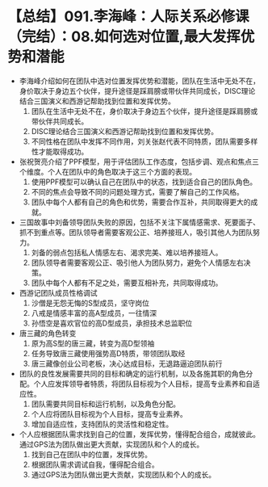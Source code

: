 # 【总结】091.李海峰：人际关系必修课（完结）：08.如何选对位置,最大发挥优势和潜能

-   李海峰介绍如何在团队中选对位置发挥优势和潜能，团队在生活中无处不在，身价取决于身边五个伙伴，提升途径是踩肩膀或带伙伴共同成长，DISC理论结合三国演义和西游记帮助找到位置和发挥优势。
    1.  团队在生活中无处不在，身价取决于身边五个伙伴，提升途径是踩肩膀或带伙伴共同成长。
    2.  DISC理论结合三国演义和西游记帮助找到位置和发挥优势。
    3.  不同性格在团队中发挥不同作用，刘关张赵代表不同特质，团队需要多样性才能取得成功。
-   张祝贺亮介绍了PPF模型，用于评估团队工作态度，包括步调、观点和焦点三个维度。个人在团队中的角色取决于这三个方面的表现。
    1.  使用PPF模型可以确认自己在团队中的状态，找到适合自己的团队角色。
    2.  不同的焦点会导致不同的问题处理方式，需要了解自己的工作风格。
    3.  团队中每个人都有自己的角色和优势，需要合作互补，共同取得更大的成就。
-   三国故事中刘备领导团队失败的原因，包括不关注下属情感需求、死要面子、抓不到重点等。团队领导者需要客观公正、培养接班人，吸引其他人为团队努力。
    1.  刘备的弱点包括私人情感左右、渴求完美、难以培养接班人。
    2.  团队领导者需要客观公正、吸引他人为团队努力，避免个人情感左右决策。
    3.  团队中每个人都有不足之处，需要互相补充，共同取得成功。
-   西游记团队成员性格调试
    1.  沙僧是无怨无悔的S型成员，坚守岗位
    2.  八戒是情感丰富的高A型成员，一往情深
    3.  孙悟空是喜欢官位的高D型成员，承担技术总监职位
-   唐三藏的角色转变
    1.  原为高S型的唐三藏，转变为高D型领袖
    2.  任务导致唐三藏使用强势高D特质，带领团队取经
    3.  唐三藏像创业公司老板，决心达成目标，无退路逼迫团队前行
-   团队的良性发展需要共同的目标和确定的运行机制，以及各施其职的角色分配。个人应发挥领导者特质，将团队目标视为个人目标，提高专业素养和自适应性。
    1.  团队需要共同目标和运行机制，以及角色分配。
    2.  个人应将团队目标视为个人目标，提高专业素养。
    3.  增加自适应性，支持团队的灵活性和稳定性。
-   个人应根据团队需求找到自己的位置，发挥优势，懂得配合组合，成就彼此。通过GPS法为团队做出更大贡献，实现团队和个人的成长。
    1.  找到自己在团队中的位置，发挥优势。
    2.  根据团队需求调试自我，懂得配合组合。
    3.  通过GPS法为团队做出更大贡献，实现团队和个人的成长。
